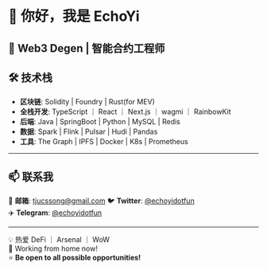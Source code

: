 # 👋 你好，我是 EchoYi

🚀 **Web3 Degen** | **智能合约工程师**  
---
## 🛠️ **技术栈**
- **区块链**: Solidity | Foundry | Rust(for MEV)
- **全栈开发**: TypeScript ｜ React ｜ Next.js ｜ wagmi ｜ RainbowKit
- **后端**: Java | SpringBoot | Python | MySQL | Redis
- **数据**: Spark | Flink | Pulsar | Hudi | Pandas
- **工具**: The Graph | IPFS | Docker | K8s | Prometheus
---
## 📫 **联系我**
📧 **邮箱**: tjucssong@gmail.com
🐦 **Twitter**: [@echoyidotfun](https://x.com/echoyidotfun)  
✈️ **Telegram**: [@echoyidotfun](https://t.me/echoyidotfun)  

---
💡 热爱 DeFi ｜ Arsenal ｜ WoW  
🎯 Working from home now!  
⭐ **Be open to all possible opportunities!**
